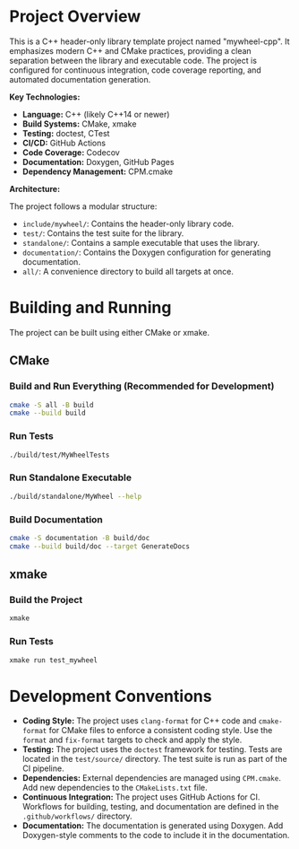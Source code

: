 # Project Overview

This is a C++ header-only library template project named "mywheel-cpp". It emphasizes modern C++ and CMake practices, providing a clean separation between the library and executable code. The project is configured for continuous integration, code coverage reporting, and automated documentation generation.

**Key Technologies:**

*   **Language:** C++ (likely C++14 or newer)
*   **Build Systems:** CMake, xmake
*   **Testing:** doctest, CTest
*   **CI/CD:** GitHub Actions
*   **Code Coverage:** Codecov
*   **Documentation:** Doxygen, GitHub Pages
*   **Dependency Management:** CPM.cmake

**Architecture:**

The project follows a modular structure:

*   `include/mywheel/`: Contains the header-only library code.
*   `test/`: Contains the test suite for the library.
*   `standalone/`: Contains a sample executable that uses the library.
*   `documentation/`: Contains the Doxygen configuration for generating documentation.
*   `all/`: A convenience directory to build all targets at once.

# Building and Running

The project can be built using either CMake or xmake.

## CMake

### Build and Run Everything (Recommended for Development)

```bash
cmake -S all -B build
cmake --build build
```

### Run Tests

```bash
./build/test/MyWheelTests
```

### Run Standalone Executable

```bash
./build/standalone/MyWheel --help
```

### Build Documentation

```bash
cmake -S documentation -B build/doc
cmake --build build/doc --target GenerateDocs
```

## xmake

### Build the Project

```bash
xmake
```

### Run Tests

```bash
xmake run test_mywheel
```

# Development Conventions

*   **Coding Style:** The project uses `clang-format` for C++ code and `cmake-format` for CMake files to enforce a consistent coding style. Use the `format` and `fix-format` targets to check and apply the style.
*   **Testing:** The project uses the `doctest` framework for testing. Tests are located in the `test/source/` directory. The test suite is run as part of the CI pipeline.
*   **Dependencies:** External dependencies are managed using `CPM.cmake`. Add new dependencies to the `CMakeLists.txt` file.
*   **Continuous Integration:** The project uses GitHub Actions for CI. Workflows for building, testing, and documentation are defined in the `.github/workflows/` directory.
*   **Documentation:** The documentation is generated using Doxygen. Add Doxygen-style comments to the code to include it in the documentation.
